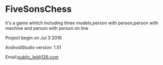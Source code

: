 # FiveSonsChess
it's a game whitch including three models,person with person,person with mechine and person with person on line

Project begin on Jul 3 2016

AndroidStudio version: 1.51

Email:public_lei@126.com

